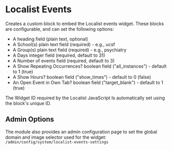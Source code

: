 # Localist Events

Creates a custom block to embed the Localist events widget. These blocks are configurable, and can set the following options:

<!-- - A "Supertext" field (plain text, optional) -->
- A heading field (plain text, optional)
- A School(s) plain text field (required) - e.g., ucsf
- A Group(s) plain text field (required) - e.g., psychiatry
- A Days integer field (required, default to 31)
- A Number of events field (required, default to 3)
- A Show Repeating Occurrences? boolean field ("all_instances") - default to 1 (true)
- A Show Hours? boolean field ("show_times") - default to 0 (false)
- An Open Event in Own Tab? boolean field ("target_blank") - default to 1 (true)

The Widget ID required by the Localist JavaScript Is automatically set using the block's unique ID.

## Admin Options

The module also provides an admin configuration page to set the global domain and image selector used for the widget: `/admin/config/system/localist-events-settings`
